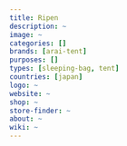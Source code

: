 ```yaml
---
title: Ripen 
description: ~
image: ~
categories: []
brands: [arai-tent]
purposes: []
types: [sleeping-bag, tent]
countries: [japan]
logo: ~
website: ~
shop: ~
store-finder: ~
about: ~
wiki: ~
---
```

